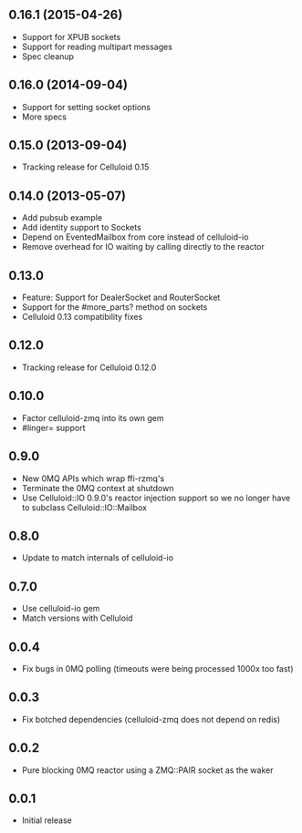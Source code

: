 0.16.1 (2015-04-26)
-------------------
* Support for XPUB sockets
* Support for reading multipart messages
* Spec cleanup

0.16.0 (2014-09-04)
-------------------
* Support for setting socket options
* More specs

0.15.0 (2013-09-04)
-------------------
* Tracking release for Celluloid 0.15

0.14.0 (2013-05-07)
-------------------
* Add pubsub example
* Add identity support to Sockets
* Depend on EventedMailbox from core instead of celluloid-io
* Remove overhead for IO waiting by calling directly to the reactor

0.13.0
------
* Feature: Support for DealerSocket and RouterSocket
* Support for the #more_parts? method on sockets
* Celluloid 0.13 compatibility fixes

0.12.0
------
* Tracking release for Celluloid 0.12.0

0.10.0
------
* Factor celluloid-zmq into its own gem
* #linger= support

0.9.0
-----
* New 0MQ APIs which wrap ffi-rzmq's
* Terminate the 0MQ context at shutdown
* Use Celluloid::IO 0.9.0's reactor injection support so we no longer have to
  subclass Celluloid::IO::Mailbox

0.8.0
-----
* Update to match internals of celluloid-io

0.7.0
-----
* Use celluloid-io gem
* Match versions with Celluloid

0.0.4
-----
* Fix bugs in 0MQ polling (timeouts were being processed 1000x too fast)

0.0.3
-----
* Fix botched dependencies (celluloid-zmq does not depend on redis)

0.0.2
-----
* Pure blocking 0MQ reactor using a ZMQ::PAIR socket as the waker

0.0.1
-----
* Initial release
